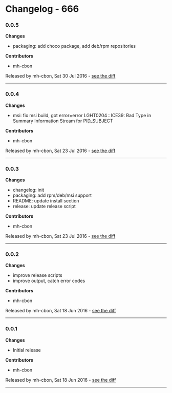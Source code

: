 # Changelog - 666

### 0.0.5

__Changes__

- packaging: add choco package, add deb/rpm repositories

__Contributors__

- mh-cbon

Released by mh-cbon, Sat 30 Jul 2016 -
[see the diff](https://github.com/mh-cbon/666/compare/0.0.4...0.0.5#diff)
______________

### 0.0.4

__Changes__

- msi: fix msi build, got error=error LGHT0204 : ICE39: Bad Type in Summary Information Stream for PID_SUBJECT

__Contributors__

- mh-cbon

Released by mh-cbon, Sat 23 Jul 2016 -
[see the diff](https://github.com/mh-cbon/666/compare/0.0.3...0.0.4#diff)
______________

### 0.0.3

__Changes__

- changelog: init
- packaging: add rpm/deb/msi support
- README: update install section
- release: update release script

__Contributors__

- mh-cbon

Released by mh-cbon, Sat 23 Jul 2016 -
[see the diff](https://github.com/mh-cbon/666/compare/0.0.2...0.0.3#diff)
______________

### 0.0.2

__Changes__

- improve release scripts
- improve output, catch error codes

__Contributors__

- mh-cbon

Released by mh-cbon, Sat 18 Jun 2016 -
[see the diff](https://github.com/mh-cbon/666/compare/0.0.1...0.0.2#diff)
______________

### 0.0.1

__Changes__

- Initial release

__Contributors__

- mh-cbon

Released by mh-cbon, Sat 18 Jun 2016 -
[see the diff](https://github.com/mh-cbon/666/compare/1a8f09063b397f89af32045b636763a2c34e3726...0.0.1#diff)
______________


